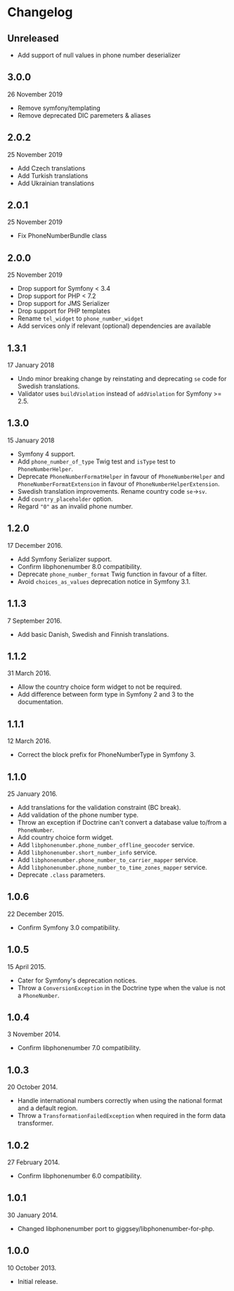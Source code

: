 Changelog
=========

Unreleased
----------

* Add support of null values in phone number deserializer

3.0.0
-----

26 November 2019

* Remove symfony/templating
* Remove deprecated DIC paremeters & aliases

2.0.2
-----

25 November 2019

* Add Czech translations
* Add Turkish translations
* Add Ukrainian translations

2.0.1
-----

25 November 2019

* Fix PhoneNumberBundle class

2.0.0
-----

25 November 2019

* Drop support for Symfony < 3.4
* Drop support for PHP < 7.2
* Drop support for JMS Serializer
* Drop support for PHP templates
* Rename `tel_widget` to `phone_number_widget`
* Add services only if relevant (optional) dependencies are available

1.3.1
-----

17 January 2018

* Undo minor breaking change by reinstating and deprecating `se` code for Swedish translations.
* Validator uses `buildViolation` instead of `addViolation` for Symfony >= 2.5.

1.3.0
-----

15 January 2018

* Symfony 4 support.
* Add `phone_number_of_type` Twig test and `isType` test to `PhoneNumberHelper`.
* Deprecate `PhoneNumberFormatHelper` in favour of `PhoneNumberHelper` and `PhoneNumberFormatExtension` in favour of `PhoneNumberHelperExtension`.
* Swedish translation improvements. Rename country code `se`->`sv`.
* Add `country_placeholder` option.
* Regard `"0"` as an invalid phone number.

1.2.0
-----

17 December 2016.

* Add Symfony Serializer support.
* Confirm libphonenumber 8.0 compatibility.
* Deprecate `phone_number_format` Twig function in favour of a filter.
* Avoid `choices_as_values` deprecation notice in Symfony 3.1.

1.1.3
-----

7 September 2016.

* Add basic Danish, Swedish and Finnish translations.

1.1.2
-----

31 March 2016.

* Allow the country choice form widget to not be required.
* Add difference between form type in Symfony 2 and 3 to the documentation.

1.1.1
-----

12 March 2016.

* Correct the block prefix for PhoneNumberType in Symfony 3.

1.1.0
-----

25 January 2016.

* Add translations for the validation constraint (BC break).
* Add validation of the phone number type.
* Throw an exception if Doctrine can't convert a database value to/from a `PhoneNumber`.
* Add country choice form widget.
* Add `libphonenumber.phone_number_offline_geocoder` service.
* Add `libphonenumber.short_number_info` service.
* Add `libphonenumber.phone_number_to_carrier_mapper` service.
* Add `libphonenumber.phone_number_to_time_zones_mapper` service.
* Deprecate `.class` parameters.

1.0.6
-----

22 December 2015.

* Confirm Symfony 3.0 compatibility.

1.0.5
-----

15 April 2015.

* Cater for Symfony's deprecation notices.
* Throw a `ConversionException` in the Doctrine type when the value is not a `PhoneNumber`.

1.0.4
-----

3 November 2014.

* Confirm libphonenumber 7.0 compatibility.

1.0.3
-----

20 October 2014.

* Handle international numbers correctly when using the national format and a default region.
* Throw a `TransformationFailedException` when required in the form data transformer. 

1.0.2
-----

27 February 2014.

* Confirm libphonenumber 6.0 compatibility.

1.0.1
-----

30 January 2014.

* Changed libphonenumber port to giggsey/libphonenumber-for-php.

1.0.0
-----

10 October 2013.

* Initial release.
